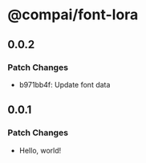 # @compai/font-lora

## 0.0.2

### Patch Changes

- b971bb4f: Update font data

## 0.0.1

### Patch Changes

- Hello, world!
